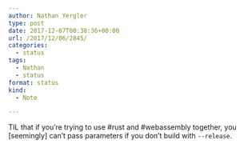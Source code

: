 ```yaml
---
author: Nathan Yergler
type: post
date: 2017-12-07T00:38:36+00:00
url: /2017/12/06/2845/
categories:
  - status
tags:
  - Nathan
  - status
format: status
kind:
  - Note

---
```

TIL that if you’re trying to use #rust and #webassembly together, you [seemingly] can’t pass parameters if you don’t build with `--release`.